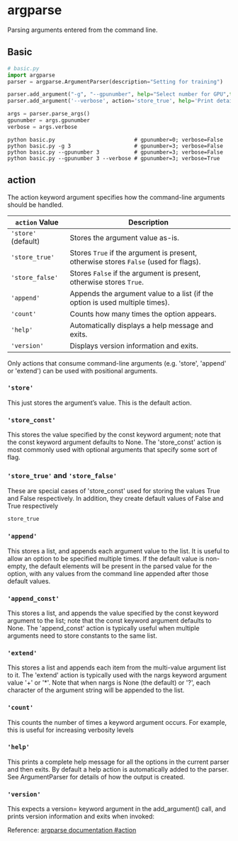 # argparse
Parsing arguments entered from the command line.

## Basic
```python
# basic.py
import argparse
parser = argparse.ArgumentParser(description="Setting for training")

parser.add_argument("-g", "--gpunumber", help="Select number for GPU",type=int, default=0)
parser.add_argument('--verbose', action='store_true', help='Print detailed message')

args = parser.parse_args()
gpunumber = args.gpunumber
verbose = args.verbose
```
```shell
python basic.py                         # gpunumber=0; verbose=False
python basic.py -g 3                    # gpunumber=3; verbose=False
python basic.py --gpunumber 3           # gpunumber=3; verbose=False
python basic.py --gpunumber 3 --verbose # gpunumber=3; verbose=True
```

## action
The action keyword argument specifies how the command-line arguments should be handled.    

| `action` Value      | Description |
|---------------------|-------------|
| `'store'` (default) | Stores the argument value as-is. |
| `'store_true'`      | Stores `True` if the argument is present, otherwise stores `False` (used for flags). |
| `'store_false'`     | Stores `False` if the argument is present, otherwise stores `True`. |
| `'append'`          | Appends the argument value to a list (if the option is used multiple times). |
| `'count'`           | Counts how many times the option appears. |
| `'help'`            | Automatically displays a help message and exits. |
| `'version'`         | Displays version information and exits. |

Only actions that consume command-line arguments (e.g. 'store', 'append' or 'extend') can be used with positional arguments.
### `'store'` 
This just stores the argument’s value. This is the default action.
### `'store_const'`
This stores the value specified by the const keyword argument; note that the const keyword argument defaults to None. The 'store_const' action is most commonly used with optional arguments that specify some sort of flag.
### `'store_true'` and `'store_false'`
These are special cases of 'store_const' used for storing the values True and False respectively. In addition, they create default values of False and True respectively
```python
store_true
```
### `'append'`
This stores a list, and appends each argument value to the list. It is useful to allow an option to be specified multiple times. If the default value is non-empty, the default elements will be present in the parsed value for the option, with any values from the command line appended after those default values.
### `'append_const'`
This stores a list, and appends the value specified by the const keyword argument to the list; note that the const keyword argument defaults to None. The 'append_const' action is typically useful when multiple arguments need to store constants to the same list. 
### `'extend'`
This stores a list and appends each item from the multi-value argument list to it. The 'extend' action is typically used with the nargs keyword argument value '+' or '*'. Note that when nargs is None (the default) or '?', each character of the argument string will be appended to the list. 
### `'count'`
This counts the number of times a keyword argument occurs. For example, this is useful for increasing verbosity levels
### `'help'`
This prints a complete help message for all the options in the current parser and then exits. By default a help action is automatically added to the parser. See ArgumentParser for details of how the output is created.
### `'version'`
This expects a version= keyword argument in the add_argument() call, and prints version information and exits when invoked:



Reference: [argparse documentation #action](https://docs.python.org/3/library/argparse.html#action)